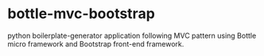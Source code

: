 bottle-mvc-bootstrap
====================

python boilerplate-generator application following MVC pattern using Bottle micro framework and Bootstrap front-end framework.
